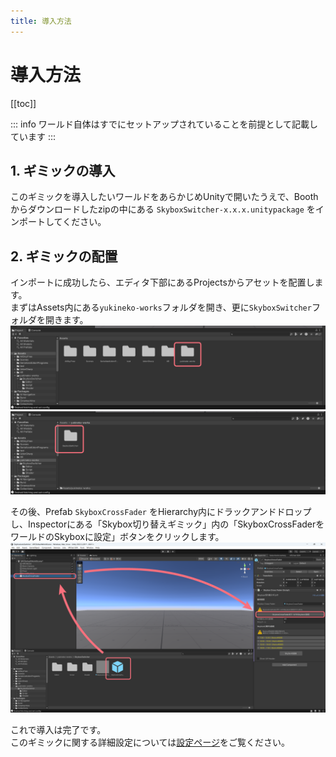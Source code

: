 ```yaml
---
title: 導入方法
---
```


# 導入方法
[[toc]]  
  
::: info
ワールド自体はすでにセットアップされていることを前提として記載しています
:::

## 1. ギミックの導入
このギミックを導入したいワールドをあらかじめUnityで開いたうえで、Boothからダウンロードしたzipの中にある `SkyboxSwitcher-x.x.x.unitypackage` をインポートしてください。  

## 2. ギミックの配置
インポートに成功したら、エディタ下部にあるProjectsからアセットを配置します。  
まずはAssets内にある`yukineko-works`フォルダを開き、更に`SkyboxSwitcher`フォルダを開きます。    
![alt text](images/getting-started/setup-1.png)  
![alt text](images/getting-started/setup-2.png)  

その後、Prefab `SkyboxCrossFader` をHierarchy内にドラックアンドドロップし、Inspectorにある「Skybox切り替えギミック」内の「SkyboxCrossFaderをワールドのSkyboxに設定」ボタンをクリックします。  
![alt text](images/getting-started/setup-3.png)  
  
これで導入は完了です。  
このギミックに関する詳細設定については[設定ページ](./settings)をご覧ください。  